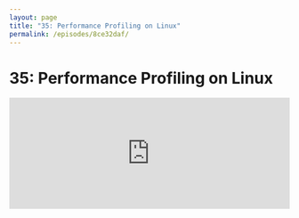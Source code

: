 ```yaml
---
layout: page
title: "35: Performance Profiling on Linux"
permalink: /episodes/8ce32daf/
---
```


# 35: Performance Profiling on Linux

<iframe frameBorder="0" height="200px" scrolling="no" seamless src="https://player.simplecast.com/da4542a6-eb11-4838-b2e6-aec756244292" width="100%" data-cy="latest-episode" />

- JP's FrenchKit talk on "Performance Profiling Swift on Linux":
  - Video: https://youtu.be/TWeLLTFjqXg
  - Slides: https://speakerdeck.com/jpsim/performance-profiling-swift-on-linux
- [Perf](http://www.brendangregg.com/perf.html)
- [Valgrind](http://valgrind.org/)
- [Callgrind](http://valgrind.org/docs/manual/cl-manual.html)
- [GNU gprof](https://sourceware.org/binutils/docs/gprof/)
- [KCachegrind](https://kcachegrind.github.io/html/Home.html)
- [FlameGraph](https://github.com/brendangregg/FlameGraph)
- [gprof2dot](https://github.com/jrfonseca/gprof2dot)

Leave a review on iTunes and join http://spectrum.chat/specfm/swift-unwrapped
